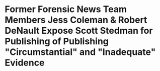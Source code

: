 <h1>Former Forensic News Team Members Jess Coleman & Robert DeNault Expose Scott Stedman for Publishing of Publishing "Circumstantial" and "Inadequate" Evidence</h1>
